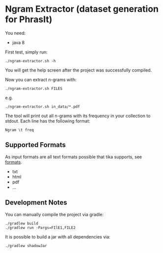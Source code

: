 Ngram Extractor (dataset generation for PhrasIt)
================================================

You need:

* java 8

First test, simply run:
```
./ngram-extractor.sh -h
```
You will get the help screen after the project was successfully compiled.

Now you can extract n-grams with:
```
./ngram-extractor.sh FILES
```

e.g.
```
./ngram-extractor.sh in_data/*.pdf
```

The tool will print out all n-grams with its frequency in your collection to stdout.
Each line has the following format:
```
Ngram \t freq
```

Supported Formats
-----------------
As input formats are all text formats possible that tika supports, see [formats](https://tika.apache.org/1.11/formats.html).

* txt
* html
* pdf
* ...

Development Notes
-----------------
You can manually compile the project via gradle:
```
./gradlew build
./gradlew run -Pargs=FIlE1,FILE2
```

It is possible to build a jar with all dependencies via:
```
./gradlew shadowJar
```